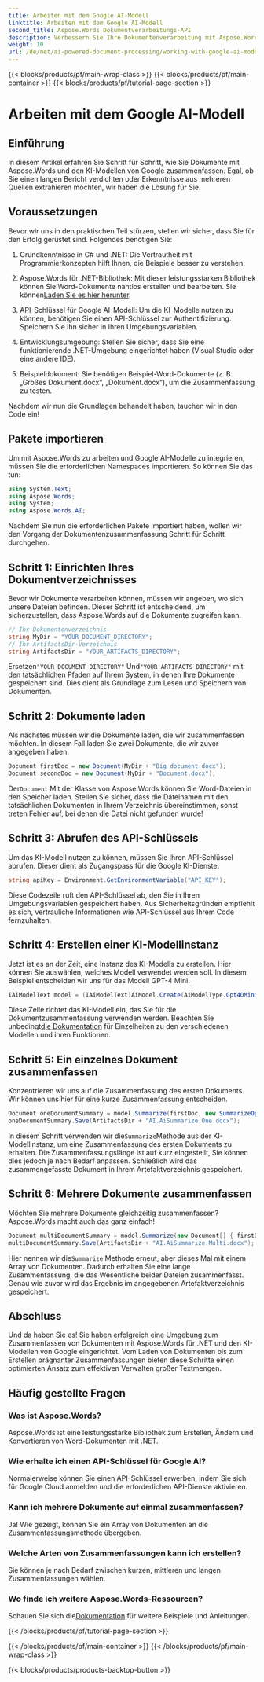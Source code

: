 ```yaml
---
title: Arbeiten mit dem Google AI-Modell
linktitle: Arbeiten mit dem Google AI-Modell
second_title: Aspose.Words Dokumentverarbeitungs-API
description: Verbessern Sie Ihre Dokumentenverarbeitung mit Aspose.Words für .NET und Google AI, um mühelos prägnante Zusammenfassungen zu erstellen.
weight: 10
url: /de/net/ai-powered-document-processing/working-with-google-ai-model/
---
```


{{< blocks/products/pf/main-wrap-class >}}
{{< blocks/products/pf/main-container >}}
{{< blocks/products/pf/tutorial-page-section >}}

# Arbeiten mit dem Google AI-Modell

## Einführung

In diesem Artikel erfahren Sie Schritt für Schritt, wie Sie Dokumente mit Aspose.Words und den KI-Modellen von Google zusammenfassen. Egal, ob Sie einen langen Bericht verdichten oder Erkenntnisse aus mehreren Quellen extrahieren möchten, wir haben die Lösung für Sie.

## Voraussetzungen

Bevor wir uns in den praktischen Teil stürzen, stellen wir sicher, dass Sie für den Erfolg gerüstet sind. Folgendes benötigen Sie:

1. Grundkenntnisse in C# und .NET: Die Vertrautheit mit Programmierkonzepten hilft Ihnen, die Beispiele besser zu verstehen.
   
2.  Aspose.Words für .NET-Bibliothek: Mit dieser leistungsstarken Bibliothek können Sie Word-Dokumente nahtlos erstellen und bearbeiten. Sie können[Laden Sie es hier herunter](https://releases.aspose.com/words/net/).

3. API-Schlüssel für Google AI-Modell: Um die KI-Modelle nutzen zu können, benötigen Sie einen API-Schlüssel zur Authentifizierung. Speichern Sie ihn sicher in Ihren Umgebungsvariablen.

4. Entwicklungsumgebung: Stellen Sie sicher, dass Sie eine funktionierende .NET-Umgebung eingerichtet haben (Visual Studio oder eine andere IDE).

5. Beispieldokument: Sie benötigen Beispiel-Word-Dokumente (z. B. „Großes Dokument.docx“, „Dokument.docx“), um die Zusammenfassung zu testen.

Nachdem wir nun die Grundlagen behandelt haben, tauchen wir in den Code ein!

## Pakete importieren

Um mit Aspose.Words zu arbeiten und Google AI-Modelle zu integrieren, müssen Sie die erforderlichen Namespaces importieren. So können Sie das tun:

```csharp
using System.Text;
using Aspose.Words;
using System;
using Aspose.Words.AI;
```

Nachdem Sie nun die erforderlichen Pakete importiert haben, wollen wir den Vorgang der Dokumentenzusammenfassung Schritt für Schritt durchgehen.

## Schritt 1: Einrichten Ihres Dokumentverzeichnisses

Bevor wir Dokumente verarbeiten können, müssen wir angeben, wo sich unsere Dateien befinden. Dieser Schritt ist entscheidend, um sicherzustellen, dass Aspose.Words auf die Dokumente zugreifen kann.

```csharp
// Ihr Dokumentenverzeichnis
string MyDir = "YOUR_DOCUMENT_DIRECTORY";
// Ihr ArtifactsDir-Verzeichnis
string ArtifactsDir = "YOUR_ARTIFACTS_DIRECTORY";
```

 Ersetzen`"YOUR_DOCUMENT_DIRECTORY"` Und`"YOUR_ARTIFACTS_DIRECTORY"` mit den tatsächlichen Pfaden auf Ihrem System, in denen Ihre Dokumente gespeichert sind. Dies dient als Grundlage zum Lesen und Speichern von Dokumenten.

## Schritt 2: Dokumente laden

Als nächstes müssen wir die Dokumente laden, die wir zusammenfassen möchten. In diesem Fall laden Sie zwei Dokumente, die wir zuvor angegeben haben.

```csharp
Document firstDoc = new Document(MyDir + "Big document.docx");
Document secondDoc = new Document(MyDir + "Document.docx");
```

 Der`Document` Mit der Klasse von Aspose.Words können Sie Word-Dateien in den Speicher laden. Stellen Sie sicher, dass die Dateinamen mit den tatsächlichen Dokumenten in Ihrem Verzeichnis übereinstimmen, sonst treten Fehler auf, bei denen die Datei nicht gefunden wurde!

## Schritt 3: Abrufen des API-Schlüssels

Um das KI-Modell nutzen zu können, müssen Sie Ihren API-Schlüssel abrufen. Dieser dient als Zugangspass für die Google KI-Dienste.

```csharp
string apiKey = Environment.GetEnvironmentVariable("API_KEY");
```

Diese Codezeile ruft den API-Schlüssel ab, den Sie in Ihren Umgebungsvariablen gespeichert haben. Aus Sicherheitsgründen empfiehlt es sich, vertrauliche Informationen wie API-Schlüssel aus Ihrem Code fernzuhalten.

## Schritt 4: Erstellen einer KI-Modellinstanz

Jetzt ist es an der Zeit, eine Instanz des KI-Modells zu erstellen. Hier können Sie auswählen, welches Modell verwendet werden soll. In diesem Beispiel entscheiden wir uns für das Modell GPT-4 Mini.

```csharp
IAiModelText model = (IAiModelText)AiModel.Create(AiModelType.Gpt4OMini).WithApiKey(apiKey);
```

 Diese Zeile richtet das KI-Modell ein, das Sie für die Dokumentzusammenfassung verwenden werden. Beachten Sie unbedingt[die Dokumentation](https://reference.aspose.com/words/net/) für Einzelheiten zu den verschiedenen Modellen und ihren Funktionen.

## Schritt 5: Ein einzelnes Dokument zusammenfassen

Konzentrieren wir uns auf die Zusammenfassung des ersten Dokuments. Wir können uns hier für eine kurze Zusammenfassung entscheiden.

```csharp
Document oneDocumentSummary = model.Summarize(firstDoc, new SummarizeOptions() { SummaryLength = SummaryLength.Short });
oneDocumentSummary.Save(ArtifactsDir + "AI.AiSummarize.One.docx");
```

 In diesem Schritt verwenden wir die`Summarize`Methode aus der KI-Modellinstanz, um eine Zusammenfassung des ersten Dokuments zu erhalten. Die Zusammenfassungslänge ist auf kurz eingestellt, Sie können dies jedoch je nach Bedarf anpassen. Schließlich wird das zusammengefasste Dokument in Ihrem Artefaktverzeichnis gespeichert.

## Schritt 6: Mehrere Dokumente zusammenfassen

Möchten Sie mehrere Dokumente gleichzeitig zusammenfassen? Aspose.Words macht auch das ganz einfach!

```csharp
Document multiDocumentSummary = model.Summarize(new Document[] { firstDoc, secondDoc }, new SummarizeOptions() { SummaryLength = SummaryLength.Long });
multiDocumentSummary.Save(ArtifactsDir + "AI.AiSummarize.Multi.docx");
```

 Hier nennen wir die`Summarize` Methode erneut, aber dieses Mal mit einem Array von Dokumenten. Dadurch erhalten Sie eine lange Zusammenfassung, die das Wesentliche beider Dateien zusammenfasst. Genau wie zuvor wird das Ergebnis im angegebenen Artefaktverzeichnis gespeichert.

## Abschluss

Und da haben Sie es! Sie haben erfolgreich eine Umgebung zum Zusammenfassen von Dokumenten mit Aspose.Words für .NET und den KI-Modellen von Google eingerichtet. Vom Laden von Dokumenten bis zum Erstellen prägnanter Zusammenfassungen bieten diese Schritte einen optimierten Ansatz zum effektiven Verwalten großer Textmengen.

## Häufig gestellte Fragen

### Was ist Aspose.Words?
Aspose.Words ist eine leistungsstarke Bibliothek zum Erstellen, Ändern und Konvertieren von Word-Dokumenten mit .NET.

### Wie erhalte ich einen API-Schlüssel für Google AI?
Normalerweise können Sie einen API-Schlüssel erwerben, indem Sie sich für Google Cloud anmelden und die erforderlichen API-Dienste aktivieren.

### Kann ich mehrere Dokumente auf einmal zusammenfassen?
Ja! Wie gezeigt, können Sie ein Array von Dokumenten an die Zusammenfassungsmethode übergeben.

### Welche Arten von Zusammenfassungen kann ich erstellen?
Sie können je nach Bedarf zwischen kurzen, mittleren und langen Zusammenfassungen wählen.

### Wo finde ich weitere Aspose.Words-Ressourcen?
 Schauen Sie sich die[Dokumentation](https://reference.aspose.com/words/net/) für weitere Beispiele und Anleitungen.

{{< /blocks/products/pf/tutorial-page-section >}}

{{< /blocks/products/pf/main-container >}}
{{< /blocks/products/pf/main-wrap-class >}}

{{< blocks/products/products-backtop-button >}}
